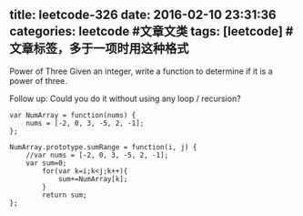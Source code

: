 title: leetcode-326
date: 2016-02-10 23:31:36
categories: leetcode #文章文类
tags: [leetcode] #文章标签，多于一项时用这种格式
---
Power of Three
Given an integer, write a function to determine if it is a power of three.

Follow up:
Could you do it without using any loop / recursion?
```
var NumArray = function(nums) {
    nums = [-2, 0, 3, -5, 2, -1];
};

NumArray.prototype.sumRange = function(i, j) {
    //var nums = [-2, 0, 3, -5, 2, -1];
    var sum=0;
        for(var k=i;k<j;k++){
            sum+=NumArray[k];
        }
        return sum;
};
```
